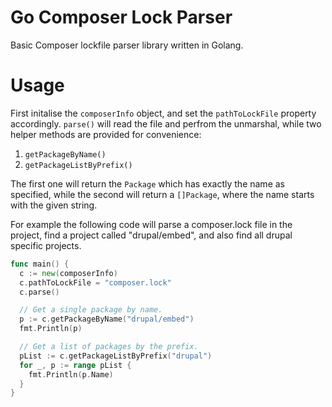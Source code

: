 # Go Composer Lock Parser
Basic Composer lockfile parser library written in Golang.

# Usage

First initalise the `composerInfo` object, and set the `pathToLockFile` property
accordingly. `parse()` will read the file and perfrom the unmarshal, while
two helper methods are provided for convenience:
1. `getPackageByName()`
2. `getPackageListByPrefix()`

The first one will return the `Package` which has exactly the name as specified,
while the second will return a `[]Package`, where the name starts with the given
string.

For example the following code will parse a composer.lock file in the project,
find a project called "drupal/embed", and also find all drupal specific projects.

```go
func main() {
  c := new(composerInfo)
  c.pathToLockFile = "composer.lock"
  c.parse()

  // Get a single package by name.
  p := c.getPackageByName("drupal/embed")
  fmt.Println(p)

  // Get a list of packages by the prefix.
  pList := c.getPackageListByPrefix("drupal")
  for _, p := range pList {
    fmt.Println(p.Name)
  }
}
```
